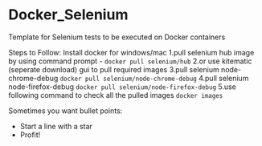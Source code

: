 # Docker_Selenium
Template for Selenium tests to be executed on Docker containers

Steps to Follow:
Install docker for windows/mac
1.pull selenium hub image by using command prompt - ```docker pull selenium/hub```
2.or use kitematic (seperate download) gui to pull required images
3.pull selenium node-chrome-debug ```docker pull selenium/node-chrome-debug```
4.pull selenium node-firefox-debug ```docker pull selenium/node-firefox-debug```
5.use following command to check all the pulled images ```docker images``` 

Sometimes you want bullet points:

* Start a line with a star
* Profit!

